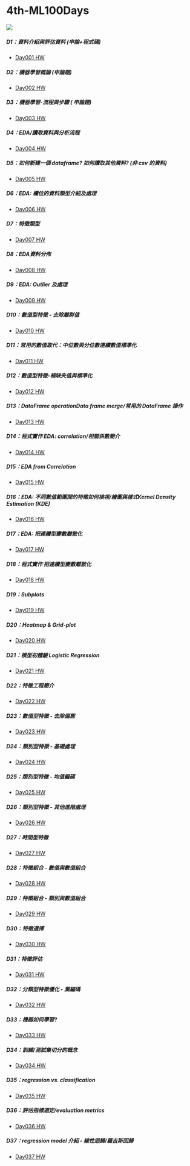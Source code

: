 # 4th-ML100Days

<img src="http://2.bp.blogspot.com/-H2m-BFydExw/Wkc9gJQE8GI/AAAAAAAAcZI/pJhLUIEj9zMe2fmVsQuK2UWFbrVagaongCK4BGAYYCw/s0/%25E6%2588%2590%25E5%258A%259F%25E9%2581%258E%25E7%25A8%258B.png"/>

##### D1：資料介紹與評估資料 (申論+程式碼)
- <a href="https://github.com/DunkLiao/4th-ML100Days/blob/master/homework/Day_001_HW.ipynb">Day001 HW</a>
##### D2：機器學習概論 (申論題)
- <a href="https://github.com/DunkLiao/4th-ML100Days/blob/master/homework/Day_002_HW.ipynb">Day002 HW</a>
##### D3：機器學習-流程與步驟 ( 申論題)
- <a href="https://github.com/DunkLiao/4th-ML100Days/blob/master/homework/Day_003_HW.ipynb">Day003 HW</a>
##### D4：EDA/讀取資料與分析流程
- <a href="https://github.com/DunkLiao/4th-ML100Days/blob/master/homework/Day_004_HW.ipynb">Day004 HW</a>
##### D5：如何新建一個 dataframe? 如何讀取其他資料? (非 csv 的資料)
- <a href="https://github.com/DunkLiao/4th-ML100Days/blob/master/homework/Day_005_HW.ipynb">Day005 HW</a>
##### D6：EDA: 欄位的資料類型介紹及處理
- <a href="https://github.com/DunkLiao/4th-ML100Days/blob/master/homework/Day_006_HW.ipynb">Day006 HW</a>
##### D7：特徵類型
- <a href="https://github.com/DunkLiao/4th-ML100Days/blob/master/homework/Day_007_HW.ipynb">Day007 HW</a>
##### D8：EDA資料分佈
- <a href="https://github.com/DunkLiao/4th-ML100Days/blob/master/homework/Day_008_HW.ipynb">Day008 HW</a>
##### D9：EDA: Outlier 及處理
- <a href="https://github.com/DunkLiao/4th-ML100Days/blob/master/homework/Day_009_HW.ipynb">Day009 HW</a>
##### D10：數值型特徵 - 去除離群值
- <a href="https://github.com/DunkLiao/4th-ML100Days/blob/master/homework/Day_010_HW.ipynb">Day010 HW</a>
##### D11：常用的數值取代：中位數與分位數連續數值標準化
- <a href="https://github.com/DunkLiao/4th-ML100Days/blob/master/homework/Day_011_HW.ipynb">Day011 HW</a>
##### D12：數值型特徵-補缺失值與標準化
- <a href="https://github.com/DunkLiao/4th-ML100Days/blob/master/homework/Day_012_HW.ipynb">Day012 HW</a>
##### D13：DataFrame operationData frame merge/常用的 DataFrame 操作
- <a href="https://github.com/DunkLiao/4th-ML100Days/blob/master/homework/Day_013_HW.ipynb">Day013 HW</a>
##### D14：程式實作 EDA: correlation/相關係數簡介
- <a href="https://github.com/DunkLiao/4th-ML100Days/blob/master/homework/Day_014_HW.ipynb">Day014 HW</a>
##### D15：EDA from Correlation
- <a href="https://github.com/DunkLiao/4th-ML100Days/blob/master/homework/Day_015_HW.ipynb">Day015 HW</a>
##### D16：EDA: 不同數值範圍間的特徵如何檢視/繪圖與樣式Kernel Density Estimation (KDE)
- <a href="https://github.com/DunkLiao/4th-ML100Days/blob/master/homework/Day_016_HW.ipynb">Day016 HW</a>
##### D17：EDA: 把連續型變數離散化
- <a href="https://github.com/DunkLiao/4th-ML100Days/blob/master/homework/Day_017_HW.ipynb">Day017 HW</a>
##### D18：程式實作 把連續型變數離散化
- <a href="https://github.com/DunkLiao/4th-ML100Days/blob/master/homework/Day_018_HW.ipynb">Day018 HW</a>
##### D19：Subplots
- <a href="https://github.com/DunkLiao/4th-ML100Days/blob/master/homework/Day_019_HW.ipynb">Day019 HW</a>
##### D20：Heatmap & Grid-plot
- <a href="https://github.com/DunkLiao/4th-ML100Days/blob/master/homework/Day_020_HW.ipynb">Day020 HW</a>
##### D21：模型初體驗 Logistic Regression
- <a href="https://github.com/DunkLiao/4th-ML100Days/blob/master/homework/Day_021_HW.ipynb">Day021 HW</a>
##### D22：特徵工程簡介
- <a href="https://github.com/DunkLiao/4th-ML100Days/blob/master/homework/Day_022_HW.ipynb">Day022 HW</a>
##### D23：數值型特徵 - 去除偏態
- <a href="https://github.com/DunkLiao/4th-ML100Days/blob/master/homework/Day_023_HW.ipynb">Day023 HW</a>
##### D24：類別型特徵 - 基礎處理
- <a href="https://github.com/DunkLiao/4th-ML100Days/blob/master/homework/Day_024_HW.ipynb">Day024 HW</a>
##### D25：類別型特徵 - 均值編碼
- <a href="https://github.com/DunkLiao/4th-ML100Days/blob/master/homework/Day_025_HW.ipynb">Day025 HW</a>
##### D26：類別型特徵 - 其他進階處理
- <a href="https://github.com/DunkLiao/4th-ML100Days/blob/master/homework/Day_026_HW.ipynb">Day026 HW</a>
##### D27：時間型特徵
- <a href="https://github.com/DunkLiao/4th-ML100Days/blob/master/homework/Day_027_HW.ipynb">Day027 HW</a>
##### D28：特徵組合 - 數值與數值組合
- <a href="https://github.com/DunkLiao/4th-ML100Days/blob/master/homework/Day_028_HW.ipynb">Day028 HW</a>
##### D29：特徵組合 - 類別與數值組合
- <a href="https://github.com/DunkLiao/4th-ML100Days/blob/master/homework/Day_029_HW.ipynb">Day029 HW</a>
##### D30：特徵選擇
- <a href="https://github.com/DunkLiao/4th-ML100Days/blob/master/homework/Day_030_HW.ipynb">Day030 HW</a>
##### D31：特徵評估
- <a href="https://github.com/DunkLiao/4th-ML100Days/blob/master/homework/Day_031_HW.ipynb">Day031 HW</a>
##### D32：分類型特徵優化 - 葉編碼
- <a href="https://github.com/DunkLiao/4th-ML100Days/blob/master/homework/Day_032_HW.ipynb">Day032 HW</a>
##### D33：機器如何學習?
- <a href="https://github.com/DunkLiao/4th-ML100Days/blob/master/homework/Day_033_HW.ipynb">Day033 HW</a>
##### D34：訓練/測試集切分的概念
- <a href="https://github.com/DunkLiao/4th-ML100Days/blob/master/homework/Day_034_HW.ipynb">Day034 HW</a>
##### D35：regression vs. classification
- <a href="https://github.com/DunkLiao/4th-ML100Days/blob/master/homework/Day_035_HW.ipynb">Day035 HW</a>
##### D36：評估指標選定/evaluation metrics
- <a href="https://github.com/DunkLiao/4th-ML100Days/blob/master/homework/Day_036_HW.ipynb">Day036 HW</a>
##### D37：regression model 介紹 - 線性迴歸/羅吉斯回歸
- <a href="https://github.com/DunkLiao/4th-ML100Days/blob/master/homework/Day_037_HW.ipynb">Day037 HW</a>
